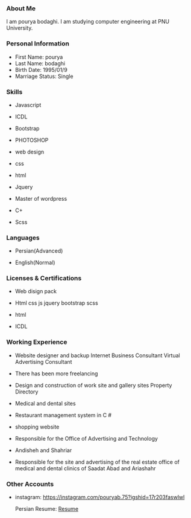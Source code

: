 <img src="" />

### About Me

I am pourya bodaghi.
I am studying computer engineering at PNU University.

### Personal Information

- First Name: pourya
- Last Name: bodaghi
- Birth Date: 1995/01/9
- Marriage Status: Single

### Skills

+ Javascript

+ ICDL

+ Bootstrap

+ PHOTOSHOP

+ web design

+ css

+ html

+ Jquery

+ Master of wordpress

+ C+

+ Scss

### Languages

- Persian(Advanced)

- English(Normal)

### Licenses & Certifications

- Web disign pack

- Html css js jquery bootstrap scss

- html 

- ICDL

### Working Experience

- Website designer and backup Internet Business Consultant Virtual Advertising Consultant

- There has been more freelancing 

- Design and construction of work site and gallery sites Property Directory

- Medical and dental sites

- Restaurant management system in C #

- shopping website

- Responsible for the Office of Advertising and Technology 

- Andisheh and Shahriar

- Responsible for the site and advertising of the real estate office of medical and dental clinics of Saadat Abad and Ariashahr

### Other Accounts

- instagram: <a href="https://instagram.com/pouryab.75?igshid=17r203faswlwl">https://instagram.com/pouryab.75?igshid=17r203faswlwl</a>
  
  Persian Resume: <a href=""> Resume </a>
